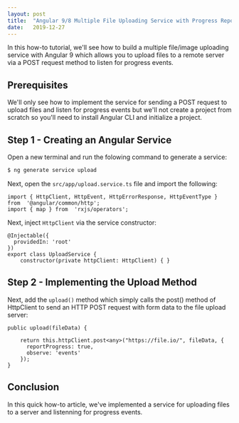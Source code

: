 ```yaml
---
layout: post
title:  "Angular 9/8 Multiple File Uploading Service with Progress Report"
date:   2019-12-27
---
```




In this how-to tutorial, we'll see how to build a multiple file/image uploading service with Angular 9 which allows you to upload files to a remote server via a POST request method to listen for progress events.


## Prerequisites

We'll only see how to implement the service for sending a POST request to upload files and listen for progress events but we'll not create a project from scratch so you'll need to install Angular CLI and initialize a project.

## Step 1 - Creating an Angular Service

Open a new terminal and run the folowing command to generate a service:    

```bash
$ ng generate service upload
```

Next, open the  `src/app/upload.service.ts`  file and import the following:

```
import { HttpClient, HttpEvent, HttpErrorResponse, HttpEventType } from  '@angular/common/http';  
import { map } from  'rxjs/operators';

```

Next, inject  `HttpClient`  via the service constructor:

```
@Injectable({  
  providedIn: 'root'  
})  
export class UploadService { 
	constructor(private httpClient: HttpClient) { }

```

## Step 2 - Implementing the Upload Method
 
Next, add the  `upload()`  method which simply calls the post() method of HttpClient to send an HTTP POST request with form data to the file upload server:

```
public upload(fileData) {

	return this.httpClient.post<any>("https://file.io/", fileData, {  
      reportProgress: true,  
      observe: 'events'  
    });  
}
```

## Conclusion

In this quick how-to article, we've implemented a service for uploading files to a server and listenning for progress events.
   
 
